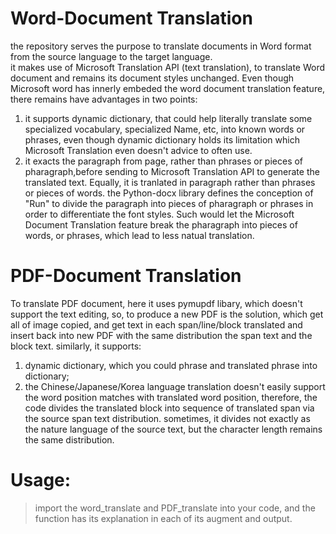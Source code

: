 # Word-Document Translation    
the repository serves the purpose to translate documents in Word format from the source language to the target language.    
it makes use of Microsoft Translation API (text translation), to translate Word document and remains its document styles unchanged. Even though Microsoft word has innerly embeded the word document translation feature, there remains have advantages in two points:
1. it supports dynamic dictionary, that could help literally translate some specialized vocabulary, specialized Name, etc, into known words or phrases, even though dynamic dictionary holds its limitation which Microsoft Translation even doesn't advice to often use.
1. it exacts the paragraph from page, rather than phrases or pieces of pharagraph,before sending to Microsoft Translation API to generate the translated text. Equally, it is tranlated in paragraph rather than phrases or pieces of words. the Python-docx library defines the conception of "Run" to divide the paragraph into pieces of pharagraph or phrases in order to differentiate the font styles. Such would let the Microsoft Document Translation feature break the pharagraph into pieces of words, or phrases, which lead to less natual translation.
# PDF-Document Translation
To translate PDF document, here it uses pymupdf libary, which doesn't support the text editing, so, to produce a new PDF is the solution, which get all of image copied, and get text in each span/line/block translated and insert back into new PDF with the same distribution the span text and the block text. similarly, it supports:    
1. dynamic dictionary, which you could phrase and translated phrase into dictionary;
2. the Chinese/Japanese/Korea language translation doesn't easily support the word position matches with translated word position, therefore, the code divides the translated block into sequence of translated span via the source span text distribution. sometimes, it divides not exactly as the nature language of the source text, but the character length remains the same distribution.
# Usage:
> import the word_translate and PDF_translate into your code, and the function has its explanation in each of its augment and output.
> 
